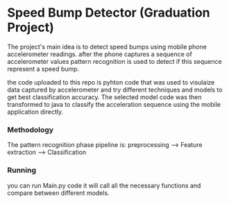 # Speed Bump Detector (Graduation Project) 
The project's main idea is to detect speed bumps using mobile phone accelerometer readings.
after the phone captures a sequence of accelerometer values pattern recognition is used to detect if this sequence represent a speed bump.

the code uploaded to this repo is pyhton code that was used to visulaize data captured by accelerometer and try different techniques and models
to get best classification accuracy. The selected model code was then transformed to java to classify the acceleration sequence using the mobile 
application directly. 

### Methodology 
The pattern recognition phase pipeline is: 
preprocessing --> Feature extraction --> Classification 

### Running
you can run Main.py code it will call all the necessary functions and compare between different models. 
 
